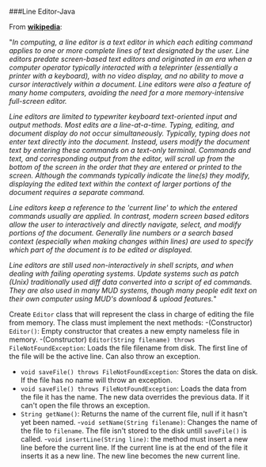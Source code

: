 ###Line Editor-Java

From **[wikipedia](https://en.wikipedia.org/wiki/Line_editor)**:

"*In computing, a line editor is a text editor in which each editing 
command applies to one or more complete lines of text designated 
by the user. Line editors predate screen-based text editors and 
originated in an era when a computer operator typically interacted 
with a teleprinter (essentially a printer with a keyboard), with no 
video display, and no ability to move a cursor interactively within 
a document. Line editors were also a feature of many home computers, 
avoiding the need for a more memory-intensive full-screen editor.*

*Line editors are limited to typewriter keyboard text-oriented input
 and output methods. Most edits are a line-at-a-time. Typing, editing,
 and document display do not occur simultaneously. Typically, typing 
  does not enter text directly into the document. Instead, users modify 
  the document text by entering these commands on a text-only terminal. 
  Commands and text, and corresponding output from the editor, will 
  scroll up from the bottom of the screen in the order that they are 
  entered or printed to the screen. Although the commands typically 
  indicate the line(s) they modify, displaying the edited text within 
  the context of larger portions of the document requires a separate command.*
  
*Line editors keep a reference to the 'current line' to which the entered 
commands usually are applied. In contrast, modern screen based editors allow
the user to interactively and directly navigate, select, and modify portions
of the document. Generally line numbers or a search based context (especially
when making changes within lines) are used to specify which part of the 
document is to be edited or displayed.*

*Line editors are still used non-interactively in shell scripts, and when 
dealing with failing operating systems. Update systems such as patch (Unix)
 traditionally used diff data converted into a script of ed commands. 
 They are also used in many MUD systems, though many people edit text on 
 their own computer using MUD's download & upload features.*"



Create `Editor` class that will represent the class in charge of editing the file from memory. The class must implement the next methods:
-(Constructor) `Editor()`: Empty constructor that creates a new empty nameless file in memory.
-(Constructor) `Editor(String filename) throws FileNotFoundException`: Loads the file filename from disk. The first line of the file will be the active line. Can also throw an exception.
- `void saveFile() throws FileNotFoundException`: Stores the data on disk. If the file has no name will throw an exception.
- `void saveFile() throws FileNotFoundException`: Loads the data from the file it has the name. The new data overrides the previous data. If it can't open the file throws an exception.
- `String getName()`: Returns the name of the current file, null if it hasn't yet been named.
-`void setName(String filename)`: Changes the name of the file to `filename`. The file isn't stored to the disk untill `saveFile()` is called.
-`void insertLine(String line)`: the method must insert a new line before the current line. If the current line is at the end of the file it inserts it as a new line. The new line becomes the new current line.
